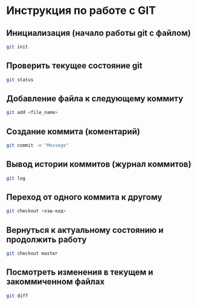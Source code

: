 # Инструкция по работе с GIT

## Инициализация (начало работы git с файлом)
```sh
git init
```
## Проверить текущее состояние git
```sh
git status
```
## Добавление файла к следующему коммиту
```sh
git add <file_name>
```
## Создание коммита (коментарий)
```sh
git commit -m "Messege"
```
## Вывод истории коммитов (журнал коммитов)
```sh
git log
```
## Переход от одного коммита к другому
```sh
git checkout <хэш-код>
```
## Вернуться к актуальному состоянию и продолжить работу
```sh
git checkout master
```
## Посмотреть изменения в текущем и закоммиченном файлах
```sh
git diff
```


